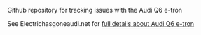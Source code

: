 Github repository for tracking issues with the Audi Q6 e-tron

See Electrichasgoneaudi.net for [full details about Audi Q6 e-tron](https://electrichasgoneaudi.net/models/q6-e-tron/)
